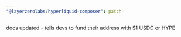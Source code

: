 ```yaml
---
"@layerzerolabs/hyperliquid-composer": patch
---
```


docs updated - tells devs to fund their address with $1 USDC or HYPE
